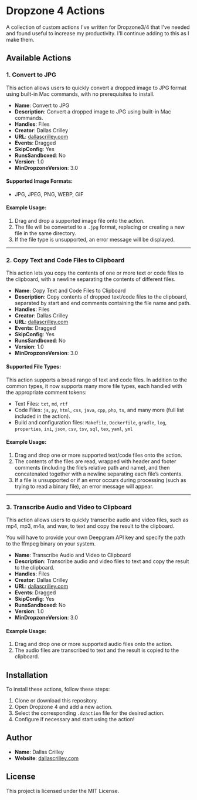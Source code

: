 # Dropzone 4 Actions

A collection of custom actions I've written for Dropzone3/4 that I've needed and found useful to increase my productivity. I'll continue adding to this as I make them.

## Available Actions

### 1. Convert to JPG
This action allows users to quickly convert a dropped image to JPG format using built-in Mac commands, with no prerequisites to install.

- **Name**: Convert to JPG
- **Description**: Convert a dropped image to JPG using built-in Mac commands.
- **Handles**: Files
- **Creator**: Dallas Crilley
- **URL**: [dallascrilley.com](https://dallascrilley.com)
- **Events**: Dragged
- **SkipConfig**: Yes
- **RunsSandboxed**: No
- **Version**: 1.0
- **MinDropzoneVersion**: 3.0

#### Supported Image Formats:
- JPG, JPEG, PNG, WEBP, GIF

#### Example Usage:

1. Drag and drop a supported image file onto the action.
2. The file will be converted to a `.jpg` format, replacing or creating a new file in the same directory.
3. If the file type is unsupported, an error message will be displayed.

---

### 2. Copy Text and Code Files to Clipboard
This action lets you copy the contents of one or more text or code files to the clipboard, with a newline separating the contents of different files.

- **Name**: Copy Text and Code Files to Clipboard
- **Description**: Copy contents of dropped text/code files to the clipboard, separated by start and end comments containing the file name and path.
- **Handles**: Files
- **Creator**: Dallas Crilley
- **URL**: [dallascrilley.com](https://dallascrilley.com)
- **Events**: Dragged
- **SkipConfig**: Yes
- **RunsSandboxed**: No
- **Version**: 1.0
- **MinDropzoneVersion**: 3.0

#### Supported File Types:
This action supports a broad range of text and code files. In addition to the common types, it now supports many more file types, each handled with the appropriate comment tokens:

- Text Files: `txt`, `md`, `rtf`
- Code Files: `js`, `py`, `html`, `css`, `java`, `cpp`, `php`, `ts`, and many more (full list included in the action).
- Build and configuration files: `Makefile`, `Dockerfile`, `gradle`, `log`, `properties`, `ini`, `json`, `csv`, `tsv`, `sql`, `tex`, `yaml`, `yml`

#### Example Usage:

1. Drag and drop one or more supported text/code files onto the action.
2. The contents of the files are read, wrapped with header and footer comments (including the file’s relative path and name), and then concatenated together with a newline separating each file’s contents.
3. If a file is unsupported or if an error occurs during processing (such as trying to read a binary file), an error message will appear.


---

### 3. Transcribe Audio and Video to Clipboard
This action allows users to quickly transcribe audio and video files, such as mp4, mp3, m4a, and wav, to text and copy the result to the clipboard. 

You will have to provide your own Deepgram API key and specify the path to the ffmpeg binary on your system.

- **Name**: Transcribe Audio and Video to Clipboard
- **Description**: Transcribe audio and video files to text and copy the result to the clipboard.
- **Handles**: Files
- **Creator**: Dallas Crilley
- **URL**: [dallascrilley.com](https://dallascrilley.com)
- **Events**: Dragged
- **SkipConfig**: Yes
- **RunsSandboxed**: No
- **Version**: 1.0
- **MinDropzoneVersion**: 3.0

#### Example Usage:

1. Drag and drop one or more supported audio files onto the action.
2. The audio files are transcribed to text and the result is copied to the clipboard.


## Installation

To install these actions, follow these steps:

1. Clone or download this repository.
2. Open Dropzone 4 and add a new action.
3. Select the corresponding `.dzaction` file for the desired action.
4. Configure if necessary and start using the action!

## Author
- **Name**: Dallas Crilley
- **Website**: [dallascrilley.com](https://dallascrilley.com)

## License

This project is licensed under the MIT License.